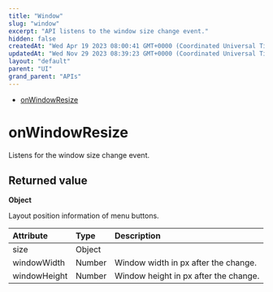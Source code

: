```yaml
---
title: "Window"
slug: "window"
excerpt: "API listens to the window size change event."
hidden: false
createdAt: "Wed Apr 19 2023 08:00:41 GMT+0000 (Coordinated Universal Time)"
updatedAt: "Wed Nov 29 2023 08:39:23 GMT+0000 (Coordinated Universal Time)"
layout: "default"
parent: "UI"
grand_parent: "APIs"
---
```

- [onWindowResize](doc:window#onwindowresize)

# onWindowResize

Listens for the window size change event.

## Returned value

**Object**

Layout position information of menu buttons.

| Attribute    | Type   | Description                           |
| :----------- | :----- | :------------------------------------ |
| size         | Object |                                       |
| windowWidth  | Number | Window width in px after the change.  |
| windowHeight | Number | Window height in px after the change. |
